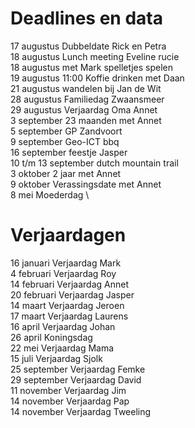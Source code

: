 # Deadlines en data
17 augustus Dubbeldate Rick en Petra \
18 augustus Lunch meeting Eveline rucie \
18 augustus met Mark spelletjes spelen \
19 augustus 11:00 Koffie drinken met Daan \
21 augustus wandelen bij Jan de Wit \
28 augustus Familiedag Zwaansmeer \
29 augustus Verjaardag Oma Annet \
3 september 23 maanden met Annet \
5 september GP Zandvoort \
9 september Geo-ICT bbq \
16 september feestje Jasper \
10 t/m 13 september dutch mountain trail \
3 oktober 2 jaar met Annet \
9 oktober Verassingsdate met Annet \
8 mei Moederdag \


# Verjaardagen
16 januari Verjaardag Mark \
4  februari Verjaardag Roy \
14 februari Verjaardag Annet \
20 februari Verjaardag Jasper \
14 maart Verjaardag Jeroen \
17 maart Verjaardag Laurens \
16 april Verjaardag Johan \
26 april Koningsdag \
22 mei Verjaardag Mama \
15 juli Verjaardag Sjolk \
25 september Verjaardag Femke \
29 september Verjaardag David \
11 november Verjaardag Jim \
14 november Verjaardag Pap \
14 november Verjaardag Tweeling
